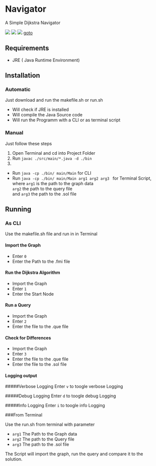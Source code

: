 # Navigator
A Simple Dijkstra Navigator

![](https://img.shields.io/github/license/otakupasi/Navigator.svg) 
![](https://img.shields.io/coveralls/github/otakupasi/Navigator.svg) 
![](https://img.shields.io/github/status/s/pulls/badges/shields/1110.svg)
[goto](https://drive.google.com/drive/folders/18Yi9jL2jzjAOlSKQE7uswRldwCoxtzc1?usp=sharing)



## Requirements

- JRE ( Java Runtime Environment)

## Installation
### Automatic
Just download and run the makefile.sh or run.sh

- Will check if JRE is installed
- Will compile the Java Source code
- Will run the Programm with a CLI or as terminal script

### Manual
Just follow these steps
1. Open Terminal and cd into Project Folder
2. Run ``javac ./src/main/*.java -d ./bin``
3.
 - Run ``java -cp ./bin/ main/Main`` for CLI
 - Run ``java -cp ./bin/ main/Main arg1 arg2 arg3 `` for Terminal Script,  
 where `arg1` is the path to the graph data  
 `arg2` the path to the query file  
 and `arg3` the path to the .sol file


## Running  

### As CLI  

Use the makefile.sh file and run in in Terminal

#### Import the Graph  

-  Enter ``0``
-  Enter the Path to the .fmi file

#### Run the Dijkstra Algorithm

- Import the Graph
- Enter ``1``
- Enter the Start Node

#### Run a Query

- Import the Graph
- Enter ``2``
- Enter the file to the .que file

#### Check for Differences

- Import the Graph
- Enter ``3``
- Enter the file to the .que file
- Enter the file to the .sol file

#### Logging output
#####Verbose Logging
Enter ``v`` to toogle verbose Logging

#####Debug Logging
Enter ``d`` to toogle debug Logging

#####Info Logging
Enter ``i`` to toogle info Logging

###From Terminal  

Use the run.sh from terminal with parameter  
- `arg1` The Path to the Graph data
- `arg2` The path to the Query file
- `arg3` The path to the .sol file
  
The Script will import the graph, run the query and compare it to the solution.
